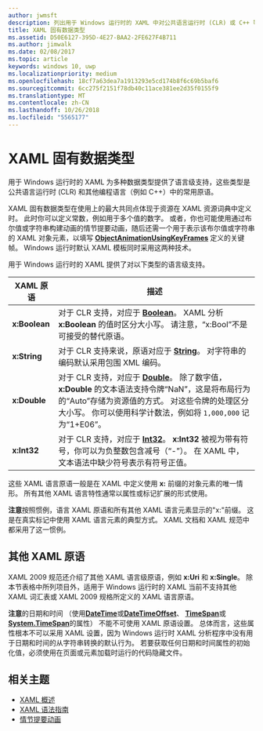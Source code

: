```yaml
---
author: jwmsft
description: 列出用于 Windows 运行时的 XAML 中对公共语言运行时 (CLR) 或 C++ 等其他编程语言中某些数据类型的语言级支持。
title: XAML 固有数据类型
ms.assetid: D50E6127-395D-4E27-BAA2-2FE627F4B711
ms.author: jimwalk
ms.date: 02/08/2017
ms.topic: article
keywords: windows 10, uwp
ms.localizationpriority: medium
ms.openlocfilehash: 18cf7a63dea7a1913293e5cd174b8f6c69b5baf6
ms.sourcegitcommit: 6cc275f2151f78db40c11ace381ee2d35f0155f9
ms.translationtype: MT
ms.contentlocale: zh-CN
ms.lasthandoff: 10/26/2018
ms.locfileid: "5565177"
---
```

# <a name="xaml-intrinsic-data-types"></a>XAML 固有数据类型


用于 Windows 运行时的 XAML 为多种数据类型提供了语言级支持，这些类型是公共语言运行时 (CLR) 和其他编程语言（例如 C++）中的常用原语。

XAML 固有数据类型在使用上的最大共同点体现于资源在 XAML 资源词典中定义时。 此时你可以定义常数，例如用于多个值的数字。 或者，你也可能使用通过布尔值或字符串构建动画的情节提要动画，随后还需一个用于表示该布尔值或字符串的 XAML 对象元素，以填写 [**ObjectAnimationUsingKeyFrames**](https://msdn.microsoft.com/library/windows/apps/br210320) 定义的关键帧。 Windows 运行时默认 XAML 模板同时采用这两种技术。

用于 Windows 运行时的 XAML 提供了对以下类型的语言级支持。

| XAML 原语 | 描述 |
|-------|-------------|
| **x:Boolean**  | 对于 CLR 支持，对应于 [**Boolean**](https://msdn.microsoft.com/library/windows/apps/xaml/system.boolean.aspx)。 XAML 分析 **x:Boolean** 的值时区分大小写。 请注意，“x:Bool”不是可接受的替代原语。 |
| **x:String**   | 对于 CLR 支持来说，原语对应于 [**String**](https://msdn.microsoft.com/library/windows/apps/xaml/system.string.aspx)。 对字符串的编码默认采用包围 XML 编码。 |
| **x:Double**   | 对于 CLR 支持，对应于 [**Double**](https://msdn.microsoft.com/library/windows/apps/xaml/system.double.aspx)。 除了数字值，**x:Double** 的文本语法支持令牌“NaN”，这是将布局行为的“Auto”存储为资源值的方式。 对这些令牌的处理区分大小写。 你可以使用科学计数法，例如将 `1,000,000` 记为“1+E06”。 |
| **x:Int32**    | 对于 CLR 支持，对应于 [**Int32**](https://msdn.microsoft.com/library/windows/apps/xaml/system.int32.aspx)。 **x:Int32** 被视为带有符号，你可以为负整数包含减号（“-”）。 在 XAML 中，文本语法中缺少符号表示有符号正值。 |

这些 XAML 语言原语一般是在 XAML 中定义使用 **x:** 前缀的对象元素的唯一情形。 所有其他 XAML 语言特性通常以属性或标记扩展的形式使用。

**注意**按照惯例，语言 XAML 原语和所有其他 XAML 语言元素显示的"x:"前缀。 这是在真实标记中使用 XAML 语言元素的典型方式。 XAML 文档和 XAML 规范中都采用了这一惯例。

## <a name="other-xaml-primitives"></a>其他 XAML 原语

XAML 2009 规范还介绍了其他 XAML 语言级原语，例如 **x:Uri** 和 **x:Single**。 除本节表格中所列项目外，适用于 Windows 运行时的 XAML 当前不支持其他 XAML 词汇表或 XAML 2009 规格所定义的 XAML 语言原语。

**注意**的日期和时间 （使用[**DateTime**](https://msdn.microsoft.com/library/windows/apps/br206576)或[**DateTimeOffset**](https://msdn.microsoft.com/library/windows/apps/xaml/system.datetimeoffset.aspx)、 [**TimeSpan**](https://msdn.microsoft.com/library/windows/apps/br225996)或[**System.TimeSpan**](https://msdn.microsoft.com/library/windows/apps/xaml/system.timespan.aspx)的属性） 不能不可使用 XAML 原语设置。 总体而言，这些属性根本不可以采用 XAML 设置，因为 Windows 运行时 XAML 分析程序中没有用于日期和时间的从字符串转换的默认行为。 若要获取任何日期和时间属性的初始化值，必须使用在页面或元素加载时运行的代码隐藏文件。

## <a name="related-topics"></a>相关主题

* [XAML 概述](xaml-overview.md)
* [XAML 语法指南](xaml-syntax-guide.md)
* [情节提要动画](https://msdn.microsoft.com/library/windows/apps/mt187354)
 

